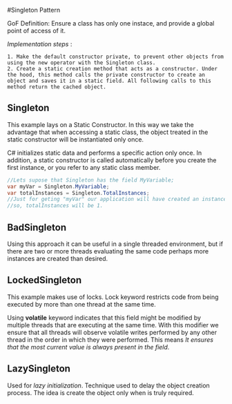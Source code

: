 #Singleton Pattern

GoF Definition:
Ensure a class has only one instace, and provide a global point of access of it.

*Implementation steps* :

    1. Make the default constructor private, to prevent other objects from using the new operator with the Singleton class.
    2. Create a static creation method that acts as a constructor. Under the hood, this method calls the private constructor to create an object and saves it in a static field. All following calls to this method return the cached object.


## Singleton

This example lays on a Static Constructor.
In this way we take the advantage that when accessing a static 
class, the object treated in the static constructor will be 
instantiated only once.

C# initializes static data and performs a specific action only once.
In addition, a static constructor is called automatically before you 
create the first instance, or you refer to any static class member.

```c# 
//Lets supose that Singleton has the field MyVariable; 
var myVar = Singleton.MyVariable;
var totalInstances = Singleton.TotalInstances;
//Just for geting "myVar" our application will have created an instance,
//so, totalInstances will be 1. 
```

## BadSingleton

Using this approach it can be useful in a single threaded environment,
but if there are two or more threads evaluating the same code perhaps 
more instances are created than desired.

## LockedSingleton

This example makes use of locks.
Lock keyword restricts code from being executed by more than one thread at the same time.

Using **volatile** keyword indicates that this field might be modified by multiple
threads that are executing at the same time. With this modifier we ensure that
all threads will observe volatile writes performed by any other thread in the
order in which they were performed. This means *It ensures that the most current
value is always present in the field*.

## LazySingleton

Used for *lazy initialization*. Technique used to delay the object creation
process. The idea is create the object only when is truly required.